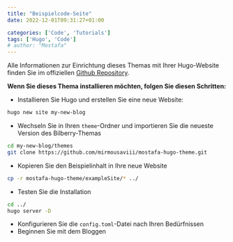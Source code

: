 ```yaml
---
title: "Beispielcode-Seite"
date: 2022-12-01T09:31:27+01:00

categories: ['Code', 'Tutorials']
tags: ['Hugo', 'Code']
# author: "Mostafa"
---
```

Alle Informationen zur Einrichtung dieses Themas mit Ihrer Hugo-Website finden Sie im offiziellen [Github Repository](https://github.com/mirmousaviii/mostafa-hugo-theme).

<!--more-->

__Wenn Sie dieses Thema installieren möchten, folgen Sie diesen Schritten:__

- Installieren Sie Hugo und erstellen Sie eine neue Website:

```bash
hugo new site my-new-blog
```

- Wechseln Sie in Ihren `theme`-Ordner und importieren Sie die neueste Version des Bilberry-Themas

```bash
cd my-new-blog/themes
git clone https://github.com/mirmousaviii/mostafa-hugo-theme.git
```

- Kopieren Sie den Beispielinhalt in Ihre neue Website

```bash
cp -r mostafa-hugo-theme/exampleSite/* ../
```

- Testen Sie die Installation

```bash
cd ../
hugo server -D
```

- Konfigurieren Sie die `config.toml`-Datei nach Ihren Bedürfnissen
- Beginnen Sie mit dem Bloggen
